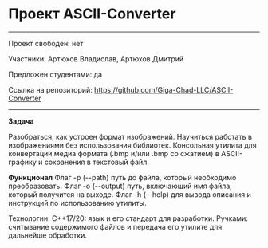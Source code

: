 # Проект ASCII-Converter

---

Проект свободен: нет

Участники: Артюхов Владислав, Артюхов Дмитрий

Предложен студентами: да

Ссылка на репозиторий: https://github.com/Giga-Chad-LLC/ASCII-Converter

---

**Задача**

Разобраться, как устроен формат изображений. Научиться работать в изображениями без использования библиотек.
Консольная утилита для конвертации медиа формата (.bmp и/или .bmp со сжатием) в ASCII-графику и сохранения в текстовый файл.


**Функционал**
Флаг -p (--path) путь до файла, который необходимо преобразовать.
Флаг -o (--output) путь, включающий имя файла, который получится на выходе.
Флаг -h (--help) для вывода описания и инструкций по использованию утилиты.

Технологии:
C++17/20: язык и его стандарт для разработки.
Ручками: считывание содержимого файлов и передача его утилите для дальнейше обработки.

